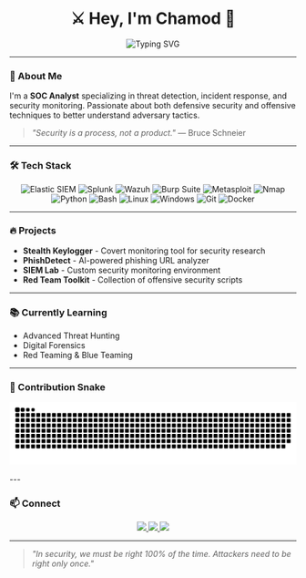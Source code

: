 <h1 align="center">⚔️ Hey, I'm Chamod 👋</h1>
<p align="center">
  <img src="https://readme-typing-svg.demolab.com?font=Fira+Code&size=24&pause=1000&color=4CAF87&center=true&vCenter=true&width=600&lines=SOC+Analyst+%7C+Threat+Hunter+%7C+Red+Team+Explorer;Always+Learning+Always+Defending;Cybersecurity+is+a+Lifestyle" alt="Typing SVG" />
</p>

---

### 🧠 About Me

I'm a **SOC Analyst** specializing in threat detection, incident response, and security monitoring. Passionate about both defensive security and offensive techniques to better understand adversary tactics.

> _"Security is a process, not a product."_ — Bruce Schneier

---

### 🛠️ Tech Stack

<p align="center">
  <!-- Security -->
  <img src="https://img.shields.io/badge/Elastic_SIEM-005571?logo=elasticsearch&logoColor=white" title="Elastic SIEM">
  <img src="https://img.shields.io/badge/Splunk-000000?logo=splunk&logoColor=white" title="Splunk">
  <img src="https://img.shields.io/badge/Wazuh-21425E?logo=wazuh&logoColor=white" title="Wazuh">
  
  <!-- Tools -->
  <img src="https://img.shields.io/badge/Burp_Suite-FF6633?logo=burpsuite&logoColor=white" title="Burp Suite">
  <img src="https://img.shields.io/badge/Metasploit-258CFF?logo=metasploit&logoColor=white" title="Metasploit">
  <img src="https://img.shields.io/badge/Nmap-4CAF50?logo=nmap&logoColor=white" title="Nmap">
  
  <!-- Languages -->
  <img src="https://img.shields.io/badge/Python-3776AB?logo=python&logoColor=white" title="Python">
  <img src="https://img.shields.io/badge/Bash-4EAA25?logo=gnu-bash&logoColor=white" title="Bash">
  
  <!-- OS -->
  <img src="https://img.shields.io/badge/Linux-FCC624?logo=linux&logoColor=black" title="Linux">
  <img src="https://img.shields.io/badge/Windows-0078D6?logo=windows&logoColor=white" title="Windows">
  
  <!-- Other -->
  <img src="https://img.shields.io/badge/Git-F05032?logo=git&logoColor=white" title="Git">
  <img src="https://img.shields.io/badge/Docker-2496ED?logo=docker&logoColor=white" title="Docker">
</p>

---

### 🔥 Projects

- **Stealth Keylogger** - Covert monitoring tool for security research
- **PhishDetect** - AI-powered phishing URL analyzer
- **SIEM Lab** - Custom security monitoring environment
- **Red Team Toolkit** - Collection of offensive security scripts

---

### 📚 Currently Learning

- Advanced Threat Hunting
- Digital Forensics
- Red Teaming & Blue Teaming

---

### 🐍 Contribution Snake  

<p align="center">
  <img src="https://github.com/Platane/snk/raw/output/github-contribution-grid-snake.svg" alt="Snake animation" />
</p>
---

### 📫 Connect

<p align="center">
  <a href="https://linkedin.com/in/chamodcybersec">
    <img src="https://img.shields.io/badge/LinkedIn-0A66C2?logo=linkedin&logoColor=white" width="100">
  </a>
  <a href="mailto:chamod.cybersec@gmail.com">
    <img src="https://img.shields.io/badge/Email-EA4335?logo=gmail&logoColor=white" width="80">
  </a>
  <a href="https://tryhackme.com/p/YourProfile">
    <img src="https://img.shields.io/badge/TryHackMe-212C42?logo=tryhackme&logoColor=white" width="120">
  </a>
</p>

---

> _"In security, we must be right 100% of the time. Attackers need to be right only once."_
